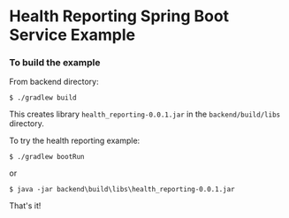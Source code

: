 Health Reporting Spring Boot Service Example
==============================================

### To build the example

From backend directory:
```
$ ./gradlew build
```

This creates library `health_reporting-0.0.1.jar` in the `backend/build/libs` directory.

To try the health reporting example:

```
$ ./gradlew bootRun
```

or

```
$ java -jar backend\build\libs\health_reporting-0.0.1.jar
```

That's it!
